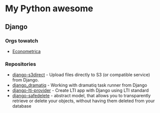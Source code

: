 # My Python awesome

## Django

### Orgs towatch

* [Econometrica](https://github.com/ecometrica[)


### Repositories

* [django-s3direct](https://github.com/bradleygdjango-s3direct) - Upload files directly to S3 (or compatible service) from Django.
* [django_dramatiq](https://github.com/Bogdanp/django_dramatiq) - Working with dramatiq task runner from Django 
* [django-lti-provider](https://github.com/ccnmtl/django-lti-provider) - Create LTI app with Django using LTI standard
* [django-safedelete](https://github.com/makinacorpus/django-safedelete) - abstract model, that allows you to transparently retrieve or delete your objects, without having them deleted from your database
